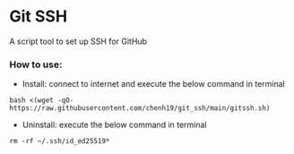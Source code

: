 # Git SSH
A script tool to set up SSH for GitHub

### How to use:
- Install: connect to internet and execute the below command in terminal
```
bash <(wget -qO- https://raw.githubusercontent.com/chenh19/git_ssh/main/gitssh.sh)
```

- Uninstall: execute the below command in terminal
```
rm -rf ~/.ssh/id_ed25519*
```
